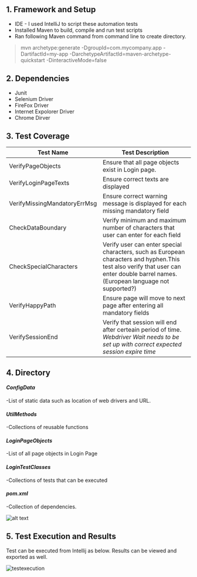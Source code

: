 ## 1. Framework and Setup
* IDE - I used IntelliJ to script these automation tests
* Installed Maven to build, compile and run test scripts
* Ran following Maven command from command line to create directory.

>mvn archetype:generate -DgroupId=com.mycompany.app -DartifactId=my-app -DarchetypeArtifactId=maven-archetype-quickstart -DinteractiveMode=false

## 2. Dependencies

* Junit
* Selenium Driver
* FireFox Driver
* Internet Expolorer Driver
* Chrome Dirver

## 3. Test Coverage

| Test Name  | Test Description |
| ------------- | ------------- |
| VerifyPageObjects  | Ensure that all page objects exist in Login page.  |
| VerifyLoginPageTexts  | Ensure correct texts are displayed  |
| VerifyMissingMandatoryErrMsg | Ensure correct warning message is displayed for each missing mandatory field |
| CheckDataBoundary | Verify minimum and maximum number of characters that user can enter for each field |
| CheckSpecialCharacters | Verify user can enter special characters, such as European characters and hyphen.This test also verify that user can enter double  barrel names. (European language not supported?)|
| VerifyHappyPath | Ensure page will move to next page after entering all mandatory fields |
| VerifySessionEnd | Verify that session will end after certeain period of time.   *Webdriver Wait needs to be set up with correct expected session expire time* |


## 4. Directory
#### _ConfigData_

-List of static data such as location of web drivers and URL.

#### _UtilMethods_

-Collections of reusable functions

#### _LoginPageObjects_

-List of all page objects in Login Page

#### _LoginTestClasses_

-Collections of tests that can be executed

#### _pom.xml_

-Collection of dependencies.

![alt text](https://cloud.githubusercontent.com/assets/25242489/22154969/969c257e-df25-11e6-83fd-f799d7944147.png)


## 5.  Test Execution and Results

Test can be executed from Intellij as below.  Results can be viewed and exported as well.

![testexecution](https://cloud.githubusercontent.com/assets/25242489/22175003/4b2e841e-dfe4-11e6-8579-5dd42c0adcb5.png)


